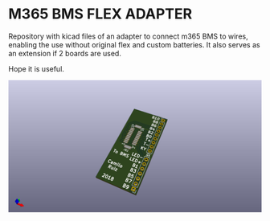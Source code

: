 # M365 BMS FLEX ADAPTER
Repository with kicad files of an adapter to connect m365 BMS to wires, enabling the use without original flex and custom batteries. It also serves as an extension if 2 boards are used.

Hope it is useful.

![](bms_flex/bms_re.jpg)

